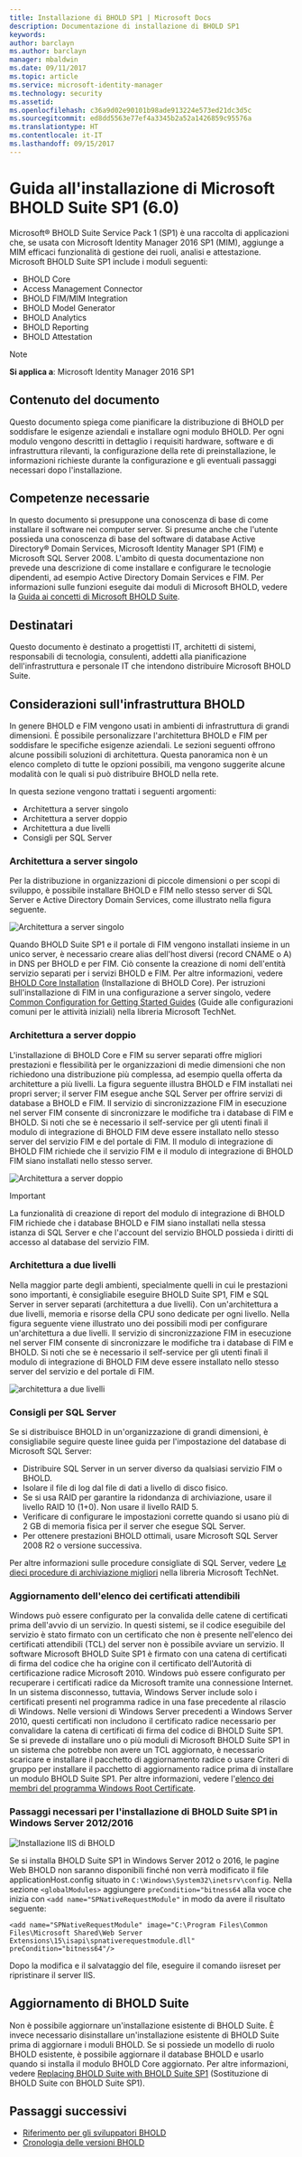 ```yaml
---
title: Installazione di BHOLD SP1 | Microsoft Docs
description: Documentazione di installazione di BHOLD SP1
keywords: 
author: barclayn
ms.author: barclayn
manager: mbaldwin
ms.date: 09/11/2017
ms.topic: article
ms.service: microsoft-identity-manager
ms.technology: security
ms.assetid: 
ms.openlocfilehash: c36a9d02e90101b98ade913224e573ed21dc3d5c
ms.sourcegitcommit: ed8dd5563e77ef4a3345b2a52a1426859c95576a
ms.translationtype: HT
ms.contentlocale: it-IT
ms.lasthandoff: 09/15/2017
---
```

# <a name="microsoft-bhold-suite-sp1-60-installation-guide"></a>Guida all'installazione di Microsoft BHOLD Suite SP1 (6.0)

Microsoft® BHOLD Suite Service Pack 1 (SP1) è una raccolta di applicazioni che, se usata con Microsoft Identity Manager 2016 SP1 (MIM), aggiunge a MIM efficaci funzionalità di gestione dei ruoli, analisi e attestazione. Microsoft BHOLD Suite SP1 include i moduli seguenti:

- BHOLD Core
- Access Management Connector
- BHOLD FIM/MIM Integration
- BHOLD Model Generator
- BHOLD Analytics
- BHOLD Reporting
- BHOLD Attestation


>[!NOTE]
**Si applica a**: Microsoft Identity Manager 2016 SP1

## <a name="what-this-document-covers"></a>Contenuto del documento

Questo documento spiega come pianificare la distribuzione di BHOLD per soddisfare le esigenze aziendali e installare ogni modulo BHOLD. Per ogni modulo vengono descritti in dettaglio i requisiti hardware, software e di infrastruttura rilevanti, la configurazione della rete di preinstallazione, le informazioni richieste durante la configurazione e gli eventuali passaggi necessari dopo l'installazione.

## <a name="pre-requisite-knowledge"></a>Competenze necessarie

In questo documento si presuppone una conoscenza di base di come installare il software nei computer server. Si presume anche che l'utente possieda una conoscenza di base del software di database Active Directory® Domain Services, Microsoft Identity Manager SP1 (FIM) e Microsoft SQL Server 2008. L'ambito di questa documentazione non prevede una descrizione di come installare e configurare le tecnologie dipendenti, ad esempio Active Directory Domain Services e FIM. Per informazioni sulle funzioni eseguite dai moduli di Microsoft BHOLD, vedere la [Guida ai concetti di Microsoft BHOLD Suite](https://technet.microsoft.com/library/jj134102(v=ws.10).aspx).

## <a name="audience"></a>Destinatari

Questo documento è destinato a progettisti IT, architetti di sistemi, responsabili di tecnologia, consulenti, addetti alla pianificazione dell'infrastruttura e personale IT che intendono distribuire Microsoft BHOLD Suite.

## <a name="bhold-infrastructure-considerations"></a>Considerazioni sull'infrastruttura BHOLD

In genere BHOLD e FIM vengono usati in ambienti di infrastruttura di grandi dimensioni. È possibile personalizzare l'architettura BHOLD e FIM per soddisfare le specifiche esigenze aziendali. Le sezioni seguenti offrono alcune possibili soluzioni di architettura. Questa panoramica non è un elenco completo di tutte le opzioni possibili, ma vengono suggerite alcune modalità con le quali si può distribuire BHOLD nella rete.
 
In questa sezione vengono trattati i seguenti argomenti:

- Architettura a server singolo
- Architettura a server doppio
- Architettura a due livelli
- Consigli per SQL Server

### <a name="single-server-architecture"></a>Architettura a server singolo

Per la distribuzione in organizzazioni di piccole dimensioni o per scopi di sviluppo, è possibile installare BHOLD e FIM nello stesso server di SQL Server e Active Directory Domain Services, come illustrato nella figura seguente.
 
![Architettura a server singolo](media/bhold-installation-guide/single.png)

Quando BHOLD Suite SP1 e il portale di FIM vengono installati insieme in un unico server, è necessario creare alias dell'host diversi (record CNAME o A) in DNS per BHOLD e per FIM. Ciò consente la creazione di nomi dell'entità servizio separati per i servizi BHOLD e FIM. Per altre informazioni, vedere [BHOLD Core Installation](https://technet.microsoft.com/library/jj134095(v=ws.10).aspx) (Installazione di BHOLD Core).
Per istruzioni sull'installazione di FIM in una configurazione a server singolo, vedere [Common Configuration for Getting Started Guides](https://technet.microsoft.com/library/ff575965.aspx) (Guide alle configurazioni comuni per le attività iniziali) nella libreria Microsoft TechNet.

### <a name="dual-server-architecture"></a>Architettura a server doppio

L'installazione di BHOLD Core e FIM su server separati offre migliori prestazioni e flessibilità per le organizzazioni di medie dimensioni che non richiedono una distribuzione più complessa, ad esempio quella offerta da architetture a più livelli. La figura seguente illustra BHOLD e FIM installati nei propri server; il server FIM esegue anche SQL Server per offrire servizi di database a BHOLD e FIM. Il servizio di sincronizzazione FIM in esecuzione nel server FIM consente di sincronizzare le modifiche tra i database di FIM e BHOLD. Si noti che se è necessario il self-service per gli utenti finali il modulo di integrazione di BHOLD FIM deve essere installato nello stesso server del servizio FIM e del portale di FIM. Il modulo di integrazione di BHOLD FIM richiede che il servizio FIM e il modulo di integrazione di BHOLD FIM siano installati nello stesso server.

![Architettura a server doppio](media/bhold-installation-guide/dual.png)

>[!IMPORTANT]
La funzionalità di creazione di report del modulo di integrazione di BHOLD FIM richiede che i database BHOLD e FIM siano installati nella stessa istanza di SQL Server e che l'account del servizio BHOLD possieda i diritti di accesso al database del servizio FIM.

### <a name="two-tier-architecture"></a>Architettura a due livelli

Nella maggior parte degli ambienti, specialmente quelli in cui le prestazioni sono importanti, è consigliabile eseguire BHOLD Suite SP1, FIM e SQL Server in server separati (architettura a due livelli). Con un'architettura a due livelli, memoria e risorse della CPU sono dedicate per ogni livello. Nella figura seguente viene illustrato uno dei possibili modi per configurare un'architettura a due livelli. Il servizio di sincronizzazione FIM in esecuzione nel server FIM consente di sincronizzare le modifiche tra i database di FIM e BHOLD. Si noti che se è necessario il self-service per gli utenti finali il modulo di integrazione di BHOLD FIM deve essere installato nello stesso server del servizio e del portale di FIM.

![architettura a due livelli](media/bhold-installation-guide/two-tier.png)

### <a name="sql-server-recommendations"></a>Consigli per SQL Server

Se si distribuisce BHOLD in un'organizzazione di grandi dimensioni, è consigliabile seguire queste linee guida per l'impostazione del database di Microsoft SQL Server:

- Distribuire SQL Server in un server diverso da qualsiasi servizio FIM o BHOLD.
- Isolare il file di log dal file di dati a livello di disco fisico.
- Se si usa RAID per garantire la ridondanza di archiviazione, usare il livello RAID 10 (1+0). Non usare il livello RAID 5.
- Verificare di configurare le impostazioni corrette quando si usano più di 2 GB di memoria fisica per il server che esegue SQL Server.
- Per ottenere prestazioni BHOLD ottimali, usare Microsoft SQL Server 2008 R2 o versione successiva.

Per altre informazioni sulle procedure consigliate di SQL Server, vedere [Le dieci procedure di archiviazione migliori](https://www.microsoft.com/technet/prodtechnol/sql/bestpractice/storage-top-10.mspx) nella libreria Microsoft TechNet.

### <a name="trusted-certificates-list-update"></a>Aggiornamento dell'elenco dei certificati attendibili

Windows può essere configurato per la convalida delle catene di certificati prima dell'avvio di un servizio. In questi sistemi, se il codice eseguibile del servizio è stato firmato con un certificato che non è presente nell'elenco dei certificati attendibili (TCL) del server non è possibile avviare un servizio. Il software Microsoft BHOLD Suite SP1 è firmato con una catena di certificati di firma del codice che ha origine con il certificato dell'Autorità di certificazione radice Microsoft 2010.
Windows può essere configurato per recuperare i certificati radice da Microsoft tramite una connessione Internet. In un sistema disconnesso, tuttavia, Windows Server include solo i certificati presenti nel programma radice in una fase precedente al rilascio di Windows. Nelle versioni di Windows Server precedenti a Windows Server 2010, questi certificati non includono il certificato radice necessario per convalidare la catena di certificati di firma del codice di BHOLD Suite SP1. Se si prevede di installare uno o più moduli di Microsoft BHOLD Suite SP1 in un sistema che potrebbe non avere un TCL aggiornato, è necessario scaricare e installare il pacchetto di aggiornamento radice o usare Criteri di gruppo per installare il pacchetto di aggiornamento radice prima di installare un modulo BHOLD Suite SP1. Per altre informazioni, vedere l'[elenco dei membri del programma Windows Root Certificate](http://support.microsoft.com/kb/931125).

### <a name="installing-bhold-suite-sp1-on-windows-server-20122016-required-step"></a>Passaggi necessari per l'installazione di BHOLD Suite SP1 in Windows Server 2012/2016 

![Installazione IIS di BHOLD](media/bhold-installation-guide/iis-install-bhold.png)

Se si installa BHOLD Suite SP1 in Windows Server 2012 o 2016, le pagine Web BHOLD non saranno disponibili finché non verrà modificato il file applicationHost.config situato in ```C:\Windows\System32\inetsrv\config```. Nella sezione ```<globalModules>``` aggiungere ```preCondition="bitness64``` alla voce che inizia con ```<add name="SPNativeRequestModule"``` in modo da avere il risultato seguente:

```<add name="SPNativeRequestModule" image="C:\Program Files\Common Files\Microsoft Shared\Web Server Extensions\15\isapi\spnativerequestmodule.dll" preCondition="bitness64"/>```

Dopo la modifica e il salvataggio del file, eseguire il comando iisreset per ripristinare il server IIS.


## <a name="upgrading-bhold-suite"></a>Aggiornamento di BHOLD Suite

Non è possibile aggiornare un'installazione esistente di BHOLD Suite. È invece necessario disinstallare un'installazione esistente di BHOLD Suite prima di aggiornare i moduli BHOLD. Se si possiede un modello di ruolo BHOLD esistente, è possibile aggiornare il database BHOLD e usarlo quando si installa il modulo BHOLD Core aggiornato. Per altre informazioni, vedere [Replacing BHOLD Suite with BHOLD Suite SP1](https://technet.microsoft.com/en-us/library/jj874043(v=ws.10).aspx) (Sostituzione di BHOLD Suite con BHOLD Suite SP1).


## <a name="next-steps"></a>Passaggi successivi

- [Riferimento per gli sviluppatori BHOLD](../reference/mim2016-bhold-developer-reference.md)
- [Cronologia delle versioni BHOLD](../reference/version-bhold-history.md)
